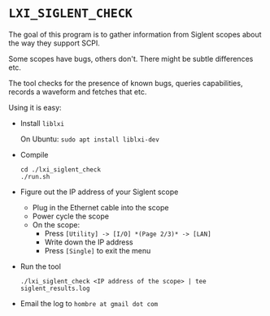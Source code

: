 
# `LXI_SIGLENT_CHECK`

The goal of this program is to gather information from Siglent scopes about
the way they support SCPI.

Some scopes have bugs, others don't. There might be subtle differences etc.

The tool checks for the presence of known bugs, queries capabilities, records a 
waveform and fetches that etc.

Using it is easy:

* Install `liblxi`

    On Ubuntu: `sudo apt install liblxi-dev`

* Compile

    ```
    cd ./lxi_siglent_check
    ./run.sh
    ```

* Figure out the IP address of your Siglent scope

    * Plug in the Ethernet cable into the scope
    * Power cycle the scope
    * On the scope: 
        * Press `[Utility] -> [I/O] *(Page 2/3)* -> [LAN]`
        * Write down the IP address
        * Press `[Single]` to exit the menu

* Run the tool

    `./lxi_siglent_check <IP address of the scope> | tee siglent_results.log`

* Email the log to `hombre at gmail dot com`


